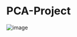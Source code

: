 # PCA-Project
![image](https://user-images.githubusercontent.com/105389391/183132946-3fba594a-4a79-4b7a-b6c5-62025ecbf517.png)

